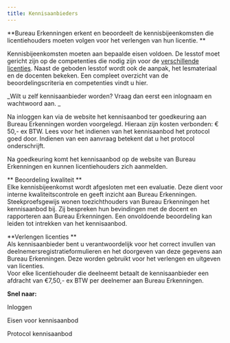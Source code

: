```yaml
---
title: Kennisaanbieders
---
```

**Bureau Erkenningen erkent en beoordeelt de kennisbijeenkomsten die licentiehouders moeten volgen voor het verlengen van hun licentie.
**

Kennisbijeenkomsten moeten aan bepaalde eisen voldoen. De lesstof moet gericht zijn op de competenties die nodig zijn voor de [verschillende licenties](/licenties/welke-licenties-zijn-er). Naast de geboden lesstof wordt ook de aanpak, het lesmateriaal en de docenten bekeken. Een compleet overzicht van de beoordelingscriteria en competenties vindt u hier.

_Wilt u zelf kennisaanbieder worden? Vraag dan eerst een inlognaam en wachtwoord aan. _

Na inloggen kan via de website het kennisaanbod ter goedkeuring aan Bureau Erkenningen worden voorgelegd. Hieraan zijn kosten verbonden:  € 50,- ex BTW. Lees voor het indienen van het kennisaanbod het protocol goed door. Indienen van een aanvraag betekent dat u het protocol onderschrijft.

Na goedkeuring komt het kennisaanbod op de website van Bureau Erkenningen en kunnen licentiehouders zich aanmelden. 

**
Beoordeling kwaliteit
**\
Elke kennisbijeenkomst wordt afgesloten met een evaluatie. Deze dient voor interne kwaliteitscontrole en geeft inzicht aan Bureau Erkenningen. Steekproefsgewijs wonen toezichthouders van Bureau Erkenningen het kennisaanbod bij. Zij bespreken hun bevindingen met de docent en rapporteren aan Bureau Erkenningen. Een onvoldoende beoordeling kan leiden tot intrekken van het kennisaanbod. 

**Verlengen licenties
**\
Als kennisaanbieder bent u verantwoordelijk voor het correct invullen van deelnemersregistratieformulieren en het doorgeven van deze gegevens aan Bureau Erkenningen. Deze worden gebruikt voor het verlengen en uitgeven van licenties.
\
Voor elke licentiehouder die deelneemt betaalt de kennisaanbieder een afdracht van €7,50,- ex BTW per deelnemer aan Bureau Erkenningen. 

**Snel naar:**

Inloggen

Eisen voor kennisaanbod

Protocol kennisaanbod

<link-container>
<link-button link='{"name": "Eisen voor kennisaanbod","url": "/wat-wij-doen/kennisaanbieders/eisen-voor-kennisaanbod"}'></link-button>
<link-button link='{"name": "Protocol kennisaanbod","url": "/wat-wij-doen/kennisaanbieders/protocol-kennisaanbod"}'></link-button>
</link-container>
